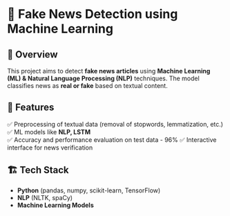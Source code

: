 # 📰 Fake News Detection using Machine Learning  

## 📌 Overview  
This project aims to detect **fake news articles** using **Machine Learning (ML) & Natural Language Processing (NLP)** techniques. The model classifies news as **real or fake** based on textual content.

## 🚀 Features  
✅ Preprocessing of textual data (removal of stopwords, lemmatization, etc.)  
✅ ML models like **NLP, LSTM**  
✅ Accuracy and performance evaluation on test data  - 96%
✅ Interactive interface for news verification  

## 🏗️ Tech Stack  
- **Python** (pandas, numpy, scikit-learn, TensorFlow)  
- **NLP** (NLTK, spaCy)  
- **Machine Learning Models**  
